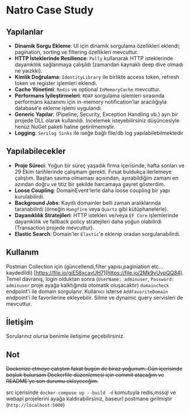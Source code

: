 # Natro Case Study

## Yapılanlar
- **Dinamik Sorgu Ekleme**: UI için dinamik sorgulama özellikleri eklendi; pagination, sorting ve filtering özellikleri mevcuttur.
- **HTTP İsteklerinde Resilience**: `Polly` kullanarak HTTP isteklerinde dayanıklılık sağlanmaya çalışıldı (zamandan kaynaklı deep dive olmadı ne yaızkki).
- **Kimlik Doğrulama**: `IdentityLibrary` ile birlikte access token, refresh token ve register işlemleri eklendi.
- **Cache Yönetimi**: `Redis` ve optional `InMemoryCache` mevcuttur.
- **Performans İyileştirmeleri**: `RDAP` sorgulama işlemleri sırasında performans kazanımı için in-memory notification'lar aracılığıyla database'e ekleme işlemi uygulandı.
- **Generic Yapılar**: (Pipeline, Security, Exception Handling vb.) ayrı bir projede DLL olarak kullanıldı. İncelemek isteyebilirsiniz düşüncesiyle henüz NuGet paketi haline getirilmemiştir.
- **Logging**: `Serilog Sinks` ile iseğe bağlı file/db log yapılabilebilmektedir

## Yapılabilecekler
- **Proje Süreci**: Yoğun bir süreç yaşadık firma içerisinde, hafta sonları ve 29 Ekim tarihlerinde çalışmam gerekti. Fırsat buldukça ilerlemeye çalıştım. Baştan savma olmaması açısından, ayırabildiğim zamanı en azından doğru ve titiz bir şekilde harcamaya gayret gösterdim.
- **Loose Coupling**: DomainEvent'lerle daha loose coupling bir yapı kurulabilirdi.
- **Background Jobs**: Kayıtlı domainler belli zaman aralıklarında taranabilirdi (örneğin `Hangfire` veya `Quartz` gibi kütüphanelerle).
- **Dayanıklılık Stratejileri**: HTTP istekleri ve/veya `EF Core` işlemlerinde dayanıklılık ve fallback policy stratejileri daha yoğun olabilirdi (Transaction projede mevcuttur).
- **Elastic Search**: Domain'ler `Elastic`'e eklenip oradan sorgulanabilirdi.

## Kullanım
Postman Collection için (güncellendi,filter yapısı,paginiation etc... kaydedildi) [https://file.io/giE58xcavUH7](https://file.io/2Mk9vUvpQQ84). Temel davranış, login olduktan sonra (`UserName: adminuser`, `Password: adminuser` proje ayağa kalktığında otomatik oluşacaktır) `domaincheck` endpoint'i ile  domain sorgulanır. Kullanıcı isterse `AddFavoriteDomain` endpoint'i ile favorilerine ekleyebilir. Silme ve dynamic query servisleri de mevcuttur.

## İletişim
Sorularınız olursa benimle iletişime geçebilirsiniz.

## Not
~~Dockerize etmeye çalıştım fakat bugün de biraz yoğunum. Gün içerisinde boşluk bulursam Dockerfile düzenlemesi için commit atacağım ve README'ye son durumu ekleyeceğim.~~

src içerisinde `docker-compose up --build -d` komutuyla redis,mssql ve webapi projelerini ayağa kaldırabilirsiniz, baseurl postmane girilmiştir (`http://localhost:5000`)
